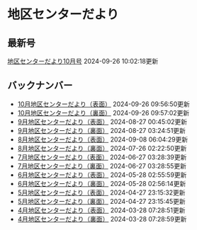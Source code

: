 # 地区センターだより
## 最新号
[地区センターだより10月号](https://totsuka.chiiki-support.jp/dataimge/1727344938.pdf) 2024-09-26 10:02:18更新
## バックナンバー
- [10月地区センターだより（表面）](https://totsuka.chiiki-support.jp/dataimge/1727344610.jpg) 2024-09-26 09:56:50更新
- [10月地区センターだより（裏面）](https://totsuka.chiiki-support.jp/dataimge/1727344622.jpg) 2024-09-26 09:57:02更新
- [9月地区センターだより（表面）](https://totsuka.chiiki-support.jp/dataimge/1724719502.jpg) 2024-08-27 00:45:02更新
- [9月地区センターだより（裏面）](https://totsuka.chiiki-support.jp/dataimge/1724729091.jpg) 2024-08-27 03:24:51更新
- [8月地区センターだより（表面）](https://totsuka.chiiki-support.jp/dataimge/1725775469.jpg) 2024-09-08 06:04:29更新
- [8月地区センターだより（裏面）](https://totsuka.chiiki-support.jp/dataimge/1721960570.jpg) 2024-07-26 02:22:50更新
- [7月地区センターだより（表面）](https://totsuka.chiiki-support.jp/dataimge/1719458919.jpg) 2024-06-27 03:28:39更新
- [7月地区センターだより（裏面）](https://totsuka.chiiki-support.jp/dataimge/1719458935.jpg) 2024-06-27 03:28:55更新
- [6月地区センターだより（表面）](https://totsuka.chiiki-support.jp/dataimge/1716864959.jpg) 2024-05-28 02:55:59更新
- [6月地区センターだより（裏面）](https://totsuka.chiiki-support.jp/dataimge/1716864974.jpg) 2024-05-28 02:56:14更新
- [5月地区センターだより（表面）](https://totsuka.chiiki-support.jp/dataimge/1714259732.jpg) 2024-04-27 23:15:32更新
- [5月地区センターだより（裏面）](https://totsuka.chiiki-support.jp/dataimge/1714259745.jpg) 2024-04-27 23:15:45更新
- [4月地区センターだより（表面）](https://totsuka.chiiki-support.jp/dataimge/1711610931.jpg) 2024-03-28 07:28:51更新
- [4月地区センターだより（裏面）](https://totsuka.chiiki-support.jp/dataimge/1711610939.jpg) 2024-03-28 07:28:59更新